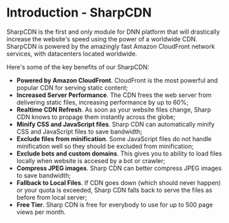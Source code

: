 # Introduction - SharpCDN

SharpCDN is the first and only module for DNN platform that will drastically increase the website's speed using the power of a worldwide CDN.<br>
SharpCDN is powered by the amazingly fast Amazon CloudFront network services, with datacenters located worldwide.

Here's some of the key benefits of our SharpCDN:
* **Powered by Amazon CloudFront**. CloudFront is the most powerful and popular CDN for serving static content;
* **Increased Server Performance**. The CDN frees the web server from delivering static files, increasing performance by up to 60%;
* **Realtime CDN Refresh**. As soon as your website files change, Sharp CDN knows to propage them instantly across the globe;
* **Minify CSS and JavaScript files**. Sharp CDN can automatically minify CSS and JavaScript files to save bandwidth;
* **Exclude files from minification**. Some JavaScript files do not handle minification well so they should be excluded from minification;
* **Exclude bots and custom domains**. This gives you to ability to load files locally when website is accesed by a bot or crawler;
* **Compress JPEG images**. Sharp CDN can better compress JPEG images to save bandwidth;
* **Fallback to Local Files**. If CDN goes down (which should never happen) or your quota is exceeded, Sharp CDN falls back to serve the files as before from local server;
* **Free Tier**. Sharp CDN is free for everybody to use for up to 500 page views per month.